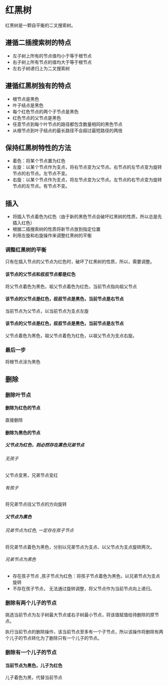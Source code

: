 # 红黑树
红黑树是一颗自平衡的二叉搜索树。
## 遵循二插搜索树的特点
- 左子树上所有的节点值均小于等于根节点
- 右子树上所有节点的值均大于等于根节点
- 左右子树递归上为二叉搜索树
## 遵循红黑树独有的特点
- 根节点是黑色
- 叶子结点是黑色
- 每个红色节点的两个子节点是黑色
- 红色节点的父节点是黑色
- 任意节点到每个叶节点的路径都包含数量相同的黑色节点
- 从根节点到叶子结点的最长路径不会超过最短路径的两倍
## 保持红黑树特性的方法
- 着色：将某个节点置为红色
- 左旋：以某个节点作为支点，将右节点变为父节点。右节点的左节点变为旋转节点的右节点。左节点不变。
- 右旋：以某个节点作为支点，将左节点变为父节点。左节点的右节点变为旋转节点的左节点。有节点不变。
## 插入
- 将插入节点着色为红色（由于新的黑色节点会破坏红黑树的性质，所以总是先插入红色）
- 根据二插搜索树的性质将新节点放到指定位置
- 利用左旋和右旋操作来调整红黑树的平衡
### 调整红黑树的平衡
只有在插入节点的父节点为红色时，破坏了红黑树的性质，所以，需要调整。
#### 该节点的父节点和叔叔节点都是红色
将父节点着色为黑色，祖父节点着色为红色，当前节点指向祖父节点
#### 该节点的父节点是红色，叔叔节点是黑色，当前节点是右节点
当前节点为父节点，以当前节点为支点左旋
#### 该节点的父节点是红色，叔叔节点是黑色，当前节点是左节点
父节点着色为黑色，祖父节点着色为红色，以祖父节点为支点右旋。
### 最后一步
将根节点涂为黑色
## 删除
### 删除叶节点
#### 删除为红色的节点
直接删除
#### 删除为黑色的节点
##### 父节点为红色，则必然存在黑色兄弟节点
###### 无孩子
父节点变黑，兄弟节点变红
###### 有孩子
将兄弟节点往父节点的方向旋转
##### 父节点为黑色 
###### 兄弟节点为红色, 一定存在孩子节点
将兄弟节点着色为黑色，分别以兄弟节点为支点、以父节点为支点旋转两次。
###### 兄弟节点为黑色
- 存在孩子节点 ,孩子节点为红色：将孩子节点着色为黑色，以兄弟节点为支点旋转
- 不存在孩子节点， 无法通过旋转调整，将父节点作为当前节点向上递归。


### 删除有两个儿子的节点
挑选当前节点为左子树最大节点或右子树最小节点，将该值赋值给待删除的原节点。

执行当前节点的删除操作，该当前节点至多有一个子节点，所以该操作将删除有两个儿子的节点转化为了删除只有一个儿子的节点。
### 删除有一个儿子的节点
#### 当前节点为黑色，儿子为红色
儿子着色为黑，代替当前节点

